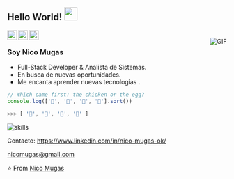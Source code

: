 ## Hello World! <img src="https://raw.githubusercontent.com/iampavangandhi/iampavangandhi/master/gifs/Hi.gif" width="30px"></h2>


<a href="https://www.linkedin.com/in/nico-mugas-ok/">
  <img align="left" alt="Darshan's Linkdein" width="22px" src="https://cdn.jsdelivr.net/npm/simple-icons@v3/icons/linkedin.svg" />
</a>
 <a href="mailto:nicomugas@gmail.com">
    <img align="left" alt="GMail" width="22px" src="https://cdn.jsdelivr.net/npm/simple-icons@3.5.0/icons/gmail.svg" />
  </a>
<a href="https://github.com/nicomugas">
  <img align="left" alt="Darshan's Github" width="22px" src="https://cdn.jsdelivr.net/npm/simple-icons@v3/icons/github.svg" />
</a>


<br />
<img align="right" alt="GIF" src="https://i.pinimg.com/originals/3a/b8/85/3ab885408e9bf6b811618b68fbd3207f.gif" />

### Soy Nico Mugas
- Full-Stack Developer & Analista de Sistemas.
- En busca de nuevas oportunidades. 
- Me encanta aprender nuevas tecnologias .


```javascript
// Which came first: the chicken or the egg?
console.log(['🥚', '🐣', '🐥', '🐔'].sort())

>>> [ '🐔', '🐣', '🐥', '🥚' ]
```

![skills](https://user-images.githubusercontent.com/97762358/192671143-27f1ca55-6c23-4238-955b-31c141893646.gif)

Contacto: 
https://www.linkedin.com/in/nico-mugas-ok/

nicomugas@gmail.com


⭐️ From [Nico Mugas](https://github.com/nicomugas)
